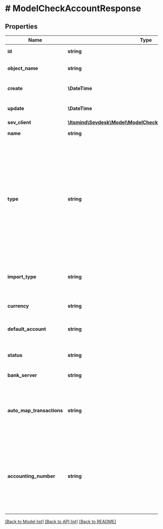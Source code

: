 # # ModelCheckAccountResponse

## Properties

Name | Type | Description | Notes
------------ | ------------- | ------------- | -------------
**id** | **string** | The check account id | [optional] [readonly]
**object_name** | **string** | The check account object name | [optional] [readonly]
**create** | **\DateTime** | Date of check account creation | [optional] [readonly]
**update** | **\DateTime** | Date of last check account update | [optional] [readonly]
**sev_client** | [**\Itsmind\Sevdesk\Model\ModelCheckAccountResponseSevClient**](ModelCheckAccountResponseSevClient.md) |  | [optional]
**name** | **string** | Name of the check account | [optional]
**type** | **string** | The type of the check account. Account with a CSV or MT940 import are regarded as online.&lt;br&gt;       Apart from that, created check accounts over the API need to be offline, as online accounts with an active connection       to a bank application can not be managed over the API. | [optional]
**import_type** | **string** | Import type. Transactions can be imported by this method on the check account. | [optional]
**currency** | **string** | The currency of the check account. | [optional]
**default_account** | **string** | Defines if this check account is the default account. | [optional] [default to '0']
**status** | **string** | Status of the check account. 0 &lt;-&gt; Archived - 100 &lt;-&gt; Active | [optional] [default to '100']
**bank_server** | **string** | Bank server of check account | [optional] [readonly]
**auto_map_transactions** | **string** | Defines if transactions on this account are automatically mapped to invoice and vouchers when imported if possible. | [optional] [default to '1']
**accounting_number** | **string** | The booking account used for this bank account, e.g. 1800 in SKR04 and 1200 in SKR03. Must be unique among all your CheckAccounts. Ignore to use a sensible default. | [optional]

[[Back to Model list]](../../README.md#models) [[Back to API list]](../../README.md#endpoints) [[Back to README]](../../README.md)
